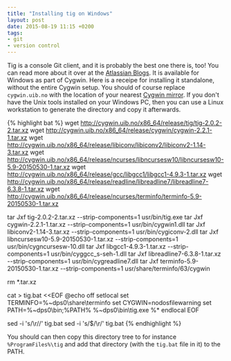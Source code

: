 ```yaml
---
title: "Installing tig on Windows"
layout: post
date: 2015-08-19 11:15 +0200
tags:
- git
- version control
---
```

Tig is a console Git client, and it is probably the best one there is, too!
You can read more about it over at the [Atlassian Blogs](http://blogs.atlassian.com/2013/05/git-tig/).
It is available for Windows as part of Cygwin. Here is a receipe for installing it standalone,
without the entire Cygwin setup.
You should of course replace `cygwin.uib.no` with the location of your nearest [Cygwin mirror](https://cygwin.com/mirrors.html).
If you don't have the Unix tools installed on your Windows PC,
then you can use a Linux workstation to generate the directory and copy it afterwards.

{% highlight bat %}
wget http://cygwin.uib.no/x86_64/release/tig/tig-2.0.2-2.tar.xz
wget http://cygwin.uib.no/x86_64/release/cygwin/cygwin-2.2.1-1.tar.xz
wget http://cygwin.uib.no/x86_64/release/libiconv/libiconv2/libiconv2-1.14-3.tar.xz
wget http://cygwin.uib.no/x86_64/release/ncurses/libncursesw10/libncursesw10-5.9-20150530-1.tar.xz
wget http://cygwin.uib.no/x86_64/release/gcc/libgcc1/libgcc1-4.9.3-1.tar.xz
wget http://cygwin.uib.no/x86_64/release/readline/libreadline7/libreadline7-6.3.8-1.tar.xz
wget http://cygwin.uib.no/x86_64/release/ncurses/terminfo/terminfo-5.9-20150530-1.tar.xz

tar Jxf tig-2.0.2-2.tar.xz --strip-components=1 usr/bin/tig.exe
tar Jxf cygwin-2.2.1-1.tar.xz --strip-components=1 usr/bin/cygwin1.dll
tar Jxf libiconv2-1.14-3.tar.xz --strip-components=1 usr/bin/cygiconv-2.dll
tar Jxf libncursesw10-5.9-20150530-1.tar.xz --strip-components=1 usr/bin/cygncursesw-10.dll
tar Jxf libgcc1-4.9.3-1.tar.xz --strip-components=1 usr/bin/cyggcc_s-seh-1.dll
tar Jxf libreadline7-6.3.8-1.tar.xz --strip-components=1 usr/bin/cygreadline7.dll
tar Jxf terminfo-5.9-20150530-1.tar.xz --strip-components=1 usr/share/terminfo/63/cygwin

rm *.tar.xz

cat > tig.bat <<EOF
@echo off
setlocal
set TERMINFO=%~dps0\share\terminfo
set CYGWIN=nodosfilewarning
set PATH=%~dps0\bin;%PATH%
%~dps0\bin\tig.exe %*
endlocal
EOF

sed -i 's/\r//' tig.bat
sed -i 's/$/\r/' tig.bat
{% endhighlight %}

You should can then copy this directory tree to for instance `%ProgramFiles%\tig`
and add that directory (with the `tig.bat` file in it) to the PATH.
